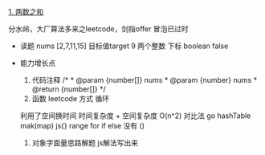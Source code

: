 [1. 两数之和](https://leetcode-cn.com/problems/two-sum/)

分水岭，大厂算法多来之leetcode，剑指offer
冒泡已过时


- 读题
    nums [2,7,11,15] 目标值target 9
    两个整数 下标
    boolean false

- 能力增长点
    1. 代码注释
        /*
            * @param {number[]} nums
            * @param {number} nums
            * @return {number[]}
        */
    2. 函数
        leetcode 方式
        循环

    利用了空间换时间
    时间复杂度 + 空间复杂度
    O(n^2)
    对比法 go hashTable mak(map) js{}
    range for
    if else 没有 ()

    1. 对象字面量思路解题 js解法写出来